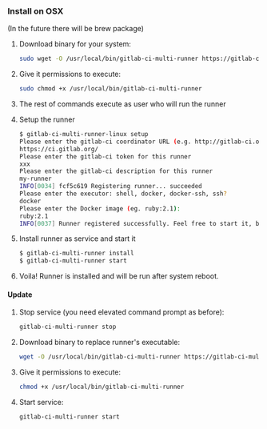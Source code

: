 ### Install on OSX

(In the future there will be brew package)

1. Download binary for your system:
	```bash
	sudo wget -O /usr/local/bin/gitlab-ci-multi-runner https://gitlab-ci-multi-runner-downloads.s3.amazonaws.com/latest/binaries/gitlab-ci-multi-runner-darwin-amd64
	```

1. Give it permissions to execute:
	```bash
	sudo chmod +x /usr/local/bin/gitlab-ci-multi-runner
	```

1. The rest of commands execute as user who will run the runner

1. Setup the runner
	```bash
	$ gitlab-ci-multi-runner-linux setup
	Please enter the gitlab-ci coordinator URL (e.g. http://gitlab-ci.org:3000/ )
	https://ci.gitlab.org/
	Please enter the gitlab-ci token for this runner
	xxx
	Please enter the gitlab-ci description for this runner
	my-runner
	INFO[0034] fcf5c619 Registering runner... succeeded
	Please enter the executor: shell, docker, docker-ssh, ssh?
	docker
	Please enter the Docker image (eg. ruby:2.1):
	ruby:2.1
	INFO[0037] Runner registered successfully. Feel free to start it, but if it's running already the config should be automatically reloaded!
	```

1. Install runner as service and start it
	```bash
	$ gitlab-ci-multi-runner install
	$ gitlab-ci-multi-runner start
	```

1. Voila! Runner is installed and will be run after system reboot.

#### Update

1. Stop service (you need elevated command prompt as before):
	```bash
	gitlab-ci-multi-runner stop
	```

1. Download binary to replace runner's executable:
	```bash
	wget -O /usr/local/bin/gitlab-ci-multi-runner https://gitlab-ci-multi-runner-downloads.s3.amazonaws.com/latest/binaries/gitlab-ci-multi-runner-darwin-amd64
	```

1. Give it permissions to execute:
	```bash
	chmod +x /usr/local/bin/gitlab-ci-multi-runner
	```

1. Start service:
	```bash
	gitlab-ci-multi-runner start
	```
